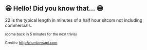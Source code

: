 ## 😄 Hello! Did you know that... 😄
22 is the typical length in minutes of a half hour sitcom not including commercials.

<sup>(come back in 5 minutes for the next trivia)</sup>


<sup>Credits: http://numbersapi.com</sup>
